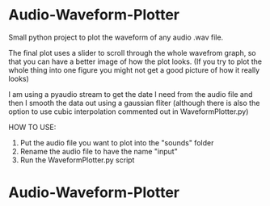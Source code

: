 # Audio-Waveform-Plotter

Small python project to plot the waveform of any audio .wav file.

The final plot uses a slider to scroll through the whole wavefrom graph, so that you can have a better image of how the plot looks.
(If you try to plot the whole thing into one figure you might not get a good picture of how it really looks)

I am using a pyaudio stream to get the date I need from the audio file and then I smooth the data out using a gaussian fliter (although
there is also the option to use cubic interpolation commented out in WaveformPlotter.py)

HOW TO USE:
1. Put the audio file you want to plot into the "sounds" folder
2. Rename the audio file to have the name "input"
3. Run the WaveformPlotter.py script
# Audio-Waveform-Plotter
